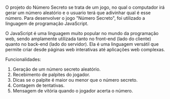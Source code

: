 O projeto do Número Secreto se trata de um jogo, no qual o computador irá gerar um número aleatório e o usuario terá que adivinhar qual é esse número. 
Para desenvolver o jogo "Número Secreto", foi utilizado a linguagem de programação JavaScript.

O JavaScript é uma linguagem muito popular no mundo da programação web, sendo amplamente utilizada tanto no front-end (lado do cliente) quanto no back-end (lado do servidor). Ela é uma linguagem versátil que permite criar desde páginas web interativas até aplicações web complexas.

Funcionalidades:
1. Geração de um número secreto aleatório.
2. Recebimento de palpites do jogador.
3. Dicas se o palpite é maior ou menor que o número secreto.
4. Contagem de tentativas.
5. Mensagem de vitória quando o jogador acerta o número.

